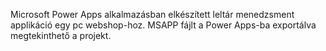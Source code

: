 Microsoft Power Apps alkalmazásban elkészített leltár menedzsment applikáció egy pc webshop-hoz. MSAPP fájlt a Power Apps-ba exportálva megtekinthető a projekt.
